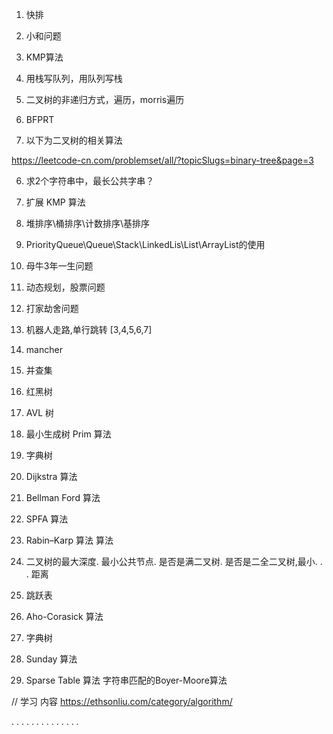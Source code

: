 1.  快排
2.  小和问题
3.  KMP算法
4.  用栈写队列，用队列写栈
5.  二叉树的非递归方式，遍历，morris遍历
7. BFPRT

8. 以下为二叉树的相关算法

https://leetcode-cn.com/problemset/all/?topicSlugs=binary-tree&page=3

6. 求2个字符串中，最长公共字串？
6. 扩展 KMP 算法
7.  堆排序\桶排序\计数排序\基排序

8. PriorityQueue\Queue\Stack\LinkedLis\List\ArrayList的使用
6.  母牛3年一生问题
7.  动态规划，股票问题

8.  打家劫舍问题
9.  机器人走路,单行跳转 [3,4,5,6,7]
10.  mancher
11.  并查集
12.  红黑树
13.  AVL 树
14.  最小生成树 Prim 算法
15.  字典树
16.  Dijkstra 算法
17.  Bellman Ford 算法
18.  SPFA 算法
20.  Rabin–Karp 算法 算法
21.  二叉树的最大深度.  最小公共节点.  是否是满二叉树.  是否是二全二叉树,最小.  .  .  距离
22. 跳跃表
23. Aho-Corasick 算法
24. 字典树
25. Sunday 算法
26. Sparse Table 算法
字符串匹配的Boyer-Moore算法

// 学习 内容
https://ethsonliu.com/category/algorithm/

.  .  .  .  .  .  .  .  .  .  .  .  .  .  

